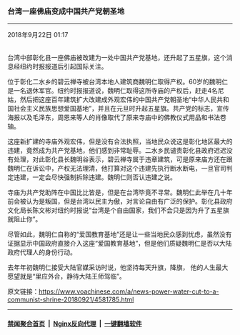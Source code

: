 ### 台湾一座佛庙变成中国共产党朝圣地
------------------------

<div class="published">
 <span class="date" title="中国时间">
  <time datetime="2018-09-22T01:17:33+07:59">
   2018年9月22日 01:17
  </time>
 </span>
</div>
<br/>
<div class="wsw">
 <p>
  台湾中部彰化县一座佛庙被改建为一处中国共产党基地，还升起了五星旗，这个消息经纽约时报报道后引起国际关注。
 </p>
 <p>
  位于彰化二水乡的碧云禅寺被台湾本地人建筑商魏明仁取得产权。60岁的魏明仁是一名退休军官。纽约时报报道说，魏明仁取得这所寺庙的产权后，赶走4名尼姑，然后把这座百年建筑扩大改建成外观宏伟的中国共产党朝圣地“中华人民共和国社会主义民族思想爱国基地”，并且在元旦时升起五星旗。共产党的标志，宣传海报以及毛泽东，周恩来等人的肖像取代了原来寺庙中的佛教仪式用品和书法卷轴。
 </p>
 <p>
  这座新扩建的寺庙外观宏伟，但是没有合法执照，当地民众说这是彰化地区最大的违建，竟然成为共产党基地，他们感到非常耻辱。二水乡民谴责彰化县政府迟迟没有处理，对此彰化县长魏明谷表示，碧云禅寺属于违章建筑，可是原来庙方还在跟魏明仁在诉讼中，产权无法理清，他打算对这个违建先执行断水断电，一旦官司判定违建，一定会尽快强制拆除违建。魏明仁则否认违建之说。
 </p>
 <div>
  <p>
   寺庙为共产党助阵在中国比比皆是，但是在台湾毕竟不寻常。魏明仁此举在几十年前会被认为是叛国，但是台湾以民主为傲，对言论自由有广泛的保护。彰化县政府文化局长陈文彬对纽约时报说“台湾是个自由国家，我们不会只是因为升了五星旗就阻止你”。
  </p>
  <p>
   尽管如此，魏明仁自称的“爱国教育基地”还是让一些当地民众感到忧虑，虽然没有证据显示中国政府直接介入这座“爱国教育基地”，但是他们质疑魏明仁是否以大陆政府代理人的身份行动。
  </p>
 </div>
 <p>
  去年年初魏明仁接受大陆官媒采访时说，他坚持每天升旗，降旗， 他的人生最大愿望就是“里应外合，静待大陆王师驾临”。
 </p>
</div>

原文链接：https://www.voachinese.com/a/news-power-water-cut-to-a-communist-shrine-20180921/4581785.html


------------------------
#### [禁闻聚合首页](https://github.com/gfw-breaker/banned-news/blob/master/README.md) &nbsp;|&nbsp; [Nginx反向代理](https://github.com/gfw-breaker/open-proxy/blob/master/README.md) &nbsp;|&nbsp;  [一键翻墙软件](https://github.com/gfw-breaker/nogfw/blob/master/README.md)